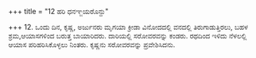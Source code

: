 +++
title = "12 ಹರಿ ಧನಞ್ಜಯರೊನ್ದು"

+++
12. ಒಂದು ದಿನ, ಕೃಷ್ಣ, ಅರ್ಜುನರು ಮೃಗಯಾ ಕ್ರೀಡಾ ವಿನೋದದಲ್ಲಿ ವನದಲ್ಲಿ ತಿರುಗಾಡುತ್ತಿರಲು, ಬಹಳ ಶ್ರಮ,ಆಯಾಸಗಳಿಂದ ಬರುತ್ತ ಬಾಯಾರಿದರು. ದಾರಿಯಲ್ಲಿ ಸರೋವರವನ್ನು ಕಂಡರು. ರಥದಿಂದ ಇಳಿದು ನೆಳಲಲ್ಲಿ ಆಯಾಸ ಪರಿಹರಿಸಿಕೊಳ್ಳಲು ನಿಂತರು. ಕೃಷ್ಣನು ಸರೋವರವನ್ನು ಪ್ರವೇಶಿಸಿದನು.